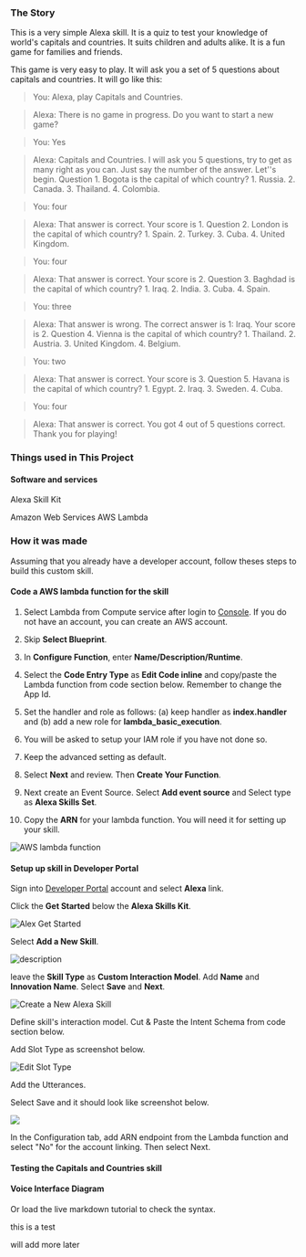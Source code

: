 ### The Story

This is a very simple Alexa skill.  It is a quiz to test your knowledge of world's capitals and countries.  It suits children and adults alike.  It is a fun game for families and friends.

This game is very easy to play.  It will ask you a set of 5 questions about capitals and countries.  It will go like this:

>You: Alexa, play Capitals and Countries.

>Alexa: There is no game in progress. Do you want to start a new game?

>You: Yes

>Alexa: Capitals and Countries. I will ask you 5 questions, try to get as many right as you can. Just say the number of the answer. Let''s begin. Question 1. Bogota is the capital of which country? 1. Russia. 2. Canada. 3. Thailand. 4. Colombia.

>You: four

>Alexa: That answer is correct. Your score is 1. Question 2. London is the capital of which country? 1. Spain. 2. Turkey. 3. Cuba. 4. United Kingdom.

>You: four

>Alexa: That answer is correct. Your score is 2. Question 3. Baghdad is the capital of which country? 1. Iraq. 2. India. 3. Cuba. 4. Spain.

>You: three

>Alexa: That answer is wrong. The correct answer is 1: Iraq. Your score is 2. Question 4. Vienna is the capital of which country? 1. Thailand. 2. Austria. 3. United Kingdom. 4. Belgium.

>You: two

>Alexa: That answer is correct. Your score is 3. Question 5. Havana is the capital of which country? 1. Egypt. 2. Iraq. 3. Sweden. 4. Cuba.

>You: four

>Alexa: That answer is correct. You got 4 out of 5 questions correct. Thank you for playing!



### Things used in This Project

#### Software and services

Alexa Skill Kit

Amazon Web Services AWS Lambda



### How it was made

Assuming that you already have a developer account, follow theses steps to build this custom skill.


#### Code a AWS lambda function for the skill


1. Select Lambda from Compute service after login to [Console](https://aws.amazon.com/).  If you do not have an account, you can create an AWS account.

2. Skip __Select Blueprint__.

3. In __Configure Function__, enter __Name/Description/Runtime__.

4. Select the __Code Entry Type__ as __Edit Code inline__ and copy/paste the Lambda function from code section below.  Remember to change the App Id.

5. Set the handler and role as follows: (a) keep handler as __index.handler__ and (b) add a new role for __lambda_basic_execution__.

6. You will be asked to setup your IAM role if you have not done so.

7. Keep the advanced setting as default.

8. Select __Next__ and review.  Then __Create Your Function__.

9. Next create an Event Source.  Select __Add event source__ and Select type as __Alexa Skills Set__.

10. Copy the __ARN__ for your lambda function.  You will need it for setting up your skill.

![AWS lambda function](https://hackster.imgix.net/uploads/image/file/142010/create_lambda_function.PNG?w=1280&h=960&fit=max)


#### Setup up skill in Developer Portal

Sign into [Developer Portal](https://developer.amazon.com/) account and select __Alexa__ link.

Click the __Get Started__ below the __Alexa Skills Kit__.


![Alex Get Started](https://raw.githubusercontent.com/pluralsight/guides/master/images/85035b34-0a74-41dc-94d8-d368c30287f0.PNG)


Select __Add a New Skill__.


![description](https://raw.githubusercontent.com/pluralsight/guides/master/images/ff9c6f40-f27d-48c1-ae35-41852aead92e.PNG)


leave the __Skill Type__ as __Custom Interaction Model__.  Add __Name__ and __Innovation Name__.  Select __Save__ and __Next__.


![Create a New Alexa Skill](https://hackster.imgix.net/uploads/image/file/142012/create_new_alexa_skill.PNG?w=1280&h=960&fit=max)


Define skill's interaction model.  Cut & Paste the Intent Schema from code section below.

Add Slot Type as screenshot below.


![Edit Slot Type](https://hackster.imgix.net/uploads/image/file/142011/slot_type.PNG?w=1280&h=960&fit=max)


Add the Utterances.  

Select Save and it should look like screenshot below.


![](https://hackster.imgix.net/uploads/image/file/142013/interaction_model.PNG?w=1280&h=960&fit=max)


In the Configuration tab, add ARN endpoint from the Lambda function and select "No" for the account linking.  Then select Next.




#### Testing the Capitals and Countries skill




#### Voice Interface Diagram












Or load the live markdown tutorial to check the syntax.

this is a test 

will add more later

